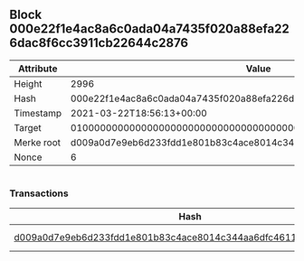 ## Block 000e22f1e4ac8a6c0ada04a7435f020a88efa226dac8f6cc3911cb22644c2876

Attribute | Value
--- | ---
Height | 2996
Hash | 000e22f1e4ac8a6c0ada04a7435f020a88efa226dac8f6cc3911cb22644c2876
Timestamp | 2021-03-22T18:56:13+00:00
Target | 0100000000000000000000000000000000000000000000000000000000000000
Merke root | d009a0d7e9eb6d233fdd1e801b83c4ace8014c344aa6dfc46118f6f967ad900a
Nonce | 6

```

```

### Transactions

Hash | Amount
--- | ---
[d009a0d7e9eb6d233fdd1e801b83c4ace8014c344aa6dfc46118f6f967ad900a](d009a0d7e9eb6d233fdd1e801b83c4ace8014c344aa6dfc46118f6f967ad900a.md) | 10.00000000 SKEPTI 
